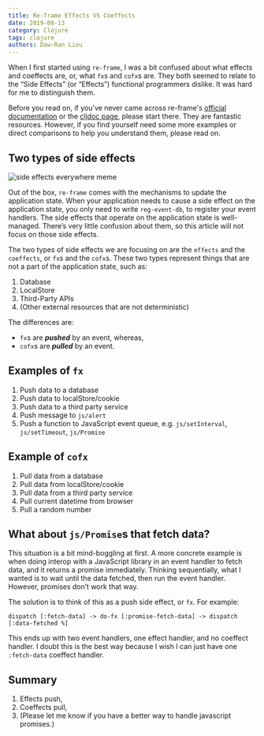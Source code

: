 ```yaml
---
title: Re-frame Effects VS Coeffects
date: 2019-08-13
category: Clojure
tags: clojure
authors: Daw-Ran Liou
---
```


When I first started using `re-frame`, I was a bit confused about what
effects and coeffects are, or, what `fx`s and `cofx`s are.
They both seemed to relate to the “Side Effects” (or “Effects”) functional
programmers dislike. It was hard for me to distinguish them.

Before you read on, if you've never came across re-frame's
[official documentation](https://github.com/Day8/re-frame/blob/master/docs/README.md)
or the [cljdoc page](https://cljdoc.org/d/re-frame/re-frame/0.10.8/doc/introduction),
please start there. They are fantastic resources. However, if you find yourself
need some more examples or direct comparisons to help you understand them, please
read on.

## Two types of side effects

![side effects everywhere meme](side-effects-everywhere.jpg)

Out of the box, `re-frame` comes with the mechanisms to update the
application state. When your application needs to cause a side effect
on the application state, you only need to write `reg-event-db`,
to register your event handlers. The side effects that operate
on the application state is well-managed. There’s very little
confusion about them, so this article will not focus on those side effects.

The two types of side effects we are focusing on are the `effects`
and the `coeffects`, or `fx`s and the `cofx`s. These two types
represent things that are not a part of the application state,
such as:

1. Database
1. LocalStore
1. Third-Party APIs
1. (Other external resources that are not deterministic)

The differences are:

* `fx`s are ***pushed*** by an event, whereas,
* `cofx`s are ***pulled*** by an event.

## Examples of `fx`

1. Push data to a database
1. Push data to localStore/cookie
1. Push data to a third party service
1. Push message to `js/alert`
1. Push a function to JavaScript event queue,
e.g. `js/setInterval`, `js/setTimeout`, `js/Promise`

## Example of `cofx`

1. Pull data from a database
1. Pull data from localStore/cookie
1. Pull data from a third party service
1. Pull current datetime from browser
1. Pull a random number

## What about `js/Promise`s that fetch data?

This situation is a bit mind-boggling at first. A more concrete
example is when doing interop with a JavaScript library in an event handler
to fetch data, and it returns a promise immediately.
Thinking sequentially, what I wanted is to wait until the data fetched,
then run the event handler. However, promises don’t work that way.

The solution is to think of this as a push side effect, or `fx`.
For example:

```
dispatch [:fetch-data] -> do-fx [:promise-fetch-data] -> dispatch [:data-fetched %]
```

This ends up with two event handlers, one effect handler, and no coeffect handler.
I doubt this is the best way because I wish I can just have one `:fetch-data`
coeffect handler.

## Summary

1. Effects push,
1. Coeffects pull,
1. (Please let me know if you have a better way to handle javascript promises.)
